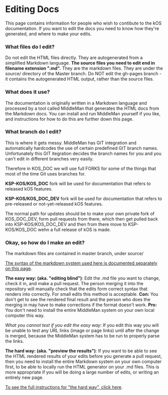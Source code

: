 Editing Docs
============

This page contains information for people who wish to contibute to the kOS documentation.
If you want to edit the docs you need to know how they're generated, and where to make
your edits.

### What files do I edit?

Do not edit the HTML files directly.  They are autogenerated from a simplified Markdown language.
**The source files you need to edit end in filename extension ".md".**  They are the markdown
files. They are under the source/ directory of the Master branch.  Do NOT edit the gh-pages
branch - it contains the autogenerated HTML output, rather than the source files.

### What does it use?

The documentation is originally written in a Markdown language and processed by a tool called MiddleMan that
generates the HTML docs from the Markdown docs.  You can install and run MiddleMan yourself if you like, and
instructions for how to do this are further down this page.

### What branch do I edit?

This is where it gets messy.  MiddleMan has GIT integration and automatically hardcodes the use
of certain predefined GIT branch names.  Unfortunately this GIT itegration decides the branch names for
you and you can't edit in different branches very easily.

Therefore in KOS_DOC we will use full FORKS for some of the things that most of the time Git uses
branches for.

**KSP-KOS/KOS_DOC** fork will be used for documentation that refers to released kOS features.

**KSP-KOS/KOS_DOC_DEV** fork will be used for documentation that refers to pre-released or not-yet-released kOS features.

The normal path for updates should be to make your own private fork of KOS_DOC_DEV, form pull requests from
there, which then get pulled back into KSP-KOS/KOS_DOC_DEV and then from there move to KSP-KOS/KOS_DOC wehn
a full release of kOS is made.

### Okay, so how do I make an edit?

The markdown files are contained in master branch, under source/

[The syntax of the markdown system used here is documented separately on this page](markdown_syntax.md).

**The easy way: (aka. "editing blind")**:  Edit the .md file you want to change, check it in, and make a pull request.
The person merging it into the repository will manually check that the edits form correct syntax that renders into correctly.
For small edits this method is acceptable.  **Con:** You don't get to see the rendered final result and the person who does
the merging in may have to make corrections if the format doesn't work.  **Pro:** You don't need to install the entire
MiddleMan system on your own local computer this way.

*What you cannot test if you edit the easy way*: If you edit this way you will be unable to test any URL links (image or page links) until after the change is merged, because the MiddleMan system has to be run to properly parse the links.

**The hard way: (aka. "preview the results")**:  If you want to be able to see the HTML rendered results of your edits
before you generate a pull request, then you need to install the entire Markdown system on your own computer first,
to be able to locally run the HTML generator on your .md files.  This is more appropriate if you will be doing a large
number of edits, or writing an entirely new page.

[To see the full instructions for "the hard way", click here](local_markdown_install.md).
